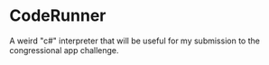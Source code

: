 # CodeRunner
A weird "c#" interpreter that will be useful for my submission to the congressional app challenge.
